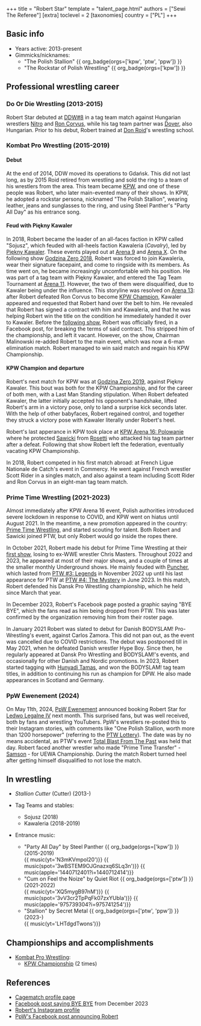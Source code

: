 +++
title = "Robert Star"
template = "talent_page.html"
authors = ["Sewi The Referee"]
[extra]
toclevel = 2
[taxonomies]
country = ["PL"]
+++

## Basic info

* Years active: 2013-present
* Gimmicks/nicknames:
  - "The Polish Stallion" {{ org_badge(orgs=['kpw', 'ptw', 'ppw']) }}
  - "The Rockstar of Polish Wrestling" {{ org_badge(orgs=['kpw']) }}

## Professional wrestling career

### Do Or Die Wrestling (2013-2015)

Robert Star debuted at [DDW#8](@/e/ddw/2013-08-17-ddw-8.md) in a tag team match against Hungarian wrestlers [Nitro](@/w/nitro.md) and [Ron Corvus](@/w/ron-corvus.md), while his tag team partner was [Dover](@/w/dover.md), also Hungarian. Prior to his debut, Robert trained at [Don Roid](@/w/don-roid.md)'s wrestling school.

### Kombat Pro Wrestling (2015-2019)

#### Debut 

At the end of 2014, DDW moved its operations to Gdańsk. This did not last long, as by 2015 Roid retired from wrestling and sold the ring to a team of his wrestlers from the area. This team became [KPW](@/o/kpw.md), and one of these people was Robert, who later main-evented many of their shows. In KPW, he adopted a rockstar persona, nicknamed "The Polish Stallion", wearing leather, jeans and sunglasses to the ring, and using Steel Panther's "Party All Day" as his entrance song.

#### Feud with Piękny Kawaler 

In 2018, Robert became the leader of an all-faces faction in KPW called "Sojusz", which feuded with all-heels faction Kawaleria (_Cavalry_), led by [Piękny Kawaler](@/w/piekny-kawaler.md).
These events played out at [Arena 9](@/e/kpw/2018-03-10-kpw-arena-9-na-krawedzi.md) and [Arena X](@/e/kpw/2018-05-26-kpw-arena-x-kawaleria-vs-sojusz.md).
On the following show [Godzina Zero 2018](@/e/kpw/2018-08-11-kpw-godzina-zero-2018.md), Robert was forced to join Kawaleria, wear their signature facepaint, and come to ringside with its members. As time went on, he became increasingly uncomfortable with his position.
He was part of a tag team with Piękny Kawaler, and entered the Tag Team Tournament at [Arena 11](@/e/kpw/2018-11-03-kpw-arena-11-podwojne-zagrozenie.md). However, the two of them were disqualified, due to Kawaler being under the influence.
This storyline was resolved on [Arena 13](@/e/kpw/2019-04-05-kpw-arena-13-capo-di-tutti-capi.md): after Robert defeated Ron Corvus to become [KPW Champion](@/c/kpw-championship.md), Kawaler appeared and requested that Robert hand over the belt to him. He revealed that Robert has signed a contract with him and Kawaleria, and that he was helping Robert win the title on the condition he immediately handed it over to Kawaler.
Before the [following show](@/e/kpw/2019-06-15-kpw-arena-14-nastepny-poziom.md), Robert was officially fired, in a Facebook post, for breaking the terms of said contract. This stripped him of the championship, and left it vacant. However, on the show, Chairman Malinowski re-added Robert to the main event, which was now a 6-man elimination match. Robert managed to win said match and regain his KPW Championship.

#### KPW Champion and departure

Robert's next match for KPW was at [Godzina Zero 2019](@/e/kpw/2019-08-17-kpw-godzina-zero-2019.md), against Piękny Kawaler. This bout was both for the KPW Championship, and for the career of both men, with a Last Man Standing stipulation. When Robert defeated Kawaler, the latter initially accepted his opponent's handshake, lifted Robert's arm in a victory pose, only to land a surprise kick seconds later. With the help of other babyfaces, Robert regained control, and together they struck a victory pose with Kawaler literally under Robert's heel. 

Robert's last apperance in KPW took place at [KPW Arena 16: Polowanie](@/e/kpw/2020-02-01-kpw-arena-16-polowanie.md) where he protected [Sawicki](@/w/sawicki.md) from [Rosetti](@/w/rosetti.md) who attacked his tag team partner after a defeat. Following that show Robert left the federation, eventually vacating KPW Championship.

In 2018, Robert competed in his first match abroad: at French Ligue Nationale de Catch's event in Commercy. He went against French wrestler Scott Rider in a singles match, and also against a team including Scott Rider and Ron Corvus in an eight-man tag team match.

### Prime Time Wrestling (2021-2023)

Almost immediately after KPW Arena 16 event, Polish authorities introduced severe lockdown in response to COVID, and KPW went on hiatus until August 2021. In the meantime, a new promotion appeared in the country: [Prime Time Wrestling](@/o/ptw.md), and started scouting for talent. Both Robert and Sawicki joined PTW, but only Robert would go inside the ropes there.

In October 2021, Robert made his debut for Prime Time Wrestling at their [first show](@/e/ptw/2021-10-09-ptw-1-revolucja.md), losing to ex-WWE wrestler Chris Masters. Throughout 2022 and 2023, he appeared at most of their major shows, and a couple of times at the smaller monthly Underground shows. He mainly feuded with [Puncher](@/w/puncher.md), which lasted from [PTW #3: Legends](@/e/ptw/2022-11-26-ptw-3-legends.md) in November 2022 up until his last appearance for PTW at [PTW #4: The Mystery](@/e/ptw/2023-06-25-ptw-4-mystery.md) in June 2023. In this match, Robert defended his Dansk Pro Wrestling championship, which he held since March that year.

In December 2023, Robert's Facebook page posted a graphic saying "BYE BYE", which the fans read as him being dropped from PTW. This was later confirmed by the organization removing him from their roster page.

In January 2021 Robert was slated to debut for Danish BODYSLAM! Pro-Wrestling's event, against Carlos Zamora. This did not pan out, as the event was cancelled due to COVID restrictions. The debut was postponed till in May 2021, when he defeated Danish wrestler Hype Boy. Since then, he regularly appeared at Dansk Pro Wrestling and BODYSLAM!'s events, and occasionally for other Danish and Nordic promotions. In 2023, Robert started tagging with [Hunyadi Tamas](@/w/hunyadi-tamas.md), and won the BODYSLAM! tag team titles, in addition to continuing his run as champion for DPW. He also made appearances in Scotland and Germany.

### PpW Ewenement (2024)

On May 11th, 2024, [PpW Ewenement](@/o/ppw.md) announced booking Robert Star for [Ledwo Legalne IV](@/e/ppw/2024-06-08-ppw-ledwo-legalne-4.md) next month.
This surprised fans, but was well received, both by fans and wrestling YouTubers. PpW's wrestlers re-posted this to their Instagram stories, with comments like "One Polish Stallion, worth more than 1200 horsepower" (referring to the [PTW Lottery](@/o/ptw.md#the-lottery)). The date was by no means accidental, as PTW's event [Total Blast From The Past](@/e/ptw/2024-05-11-ptw-6.md) was held that day.
Robert faced another wrestler who made "Prime Time Transfer" - [Samson](@/w/samson.md) - for UEWA Championship. During the match Robert turned heel after getting himself disqualified to not lose the match.

## In wrestling

- _Stallion Cutter_ (Cutter) (2013-)

* Tag Teams and stables:
  - Sojusz (2018)
  - Kawaleria (2018-2019)

* Entrance music:
  - "Party All Day" by Steel Panther
    {{ org_badge(orgs=['kpw']) }} (2015-2019) <br>
    {{ music(yt='N3mKVmpol20')}}
    {{ music(spot='3wBSTEM9OJGnazxq6SLq3n')}}
    {{ music(apple='1440712401?i=1440712414')}}
  - "Cum on Feel the Noize" by Quiet Riot
    {{ org_badge(orgs=['ptw']) }} (2021-2022) <br>
    {{ music(yt='XQ5mygB97nM')}}
    {{ music(spot='3vV3cr2TpPqFk07zxYUbla')}}
    {{ music(apple='975739304?i=975741254')}}
  - "Stallion" by Secret Metal
    {{ org_badge(orgs=['ptw', 'ppw']) }} (2023-) <br>
    {{ music(yt='LHTdgdTwons')}}

## Championships and accomplishments 

* [Kombat Pro Wrestling](@/o/kpw.md):
  - [KPW Championship](@/c/kpw-championship.md) (2 times)

## References

* [Cagematch profile page](https://www.cagematch.net/?id=2&nr=15651)
* [Facebook post saying BYE BYE](https://www.facebook.com/photo/?fbid=839973208139393&set=pb.100063801633257.-2207520000) from December 2023
* [Robert's Instagram profile](https://www.instagram.com/realrobertstar/)
* [PpW's Facebook post announcing Robert](https://www.facebook.com/OficjalnePPW/posts/pfbid02GSspE1SNetocUY2kWnC9LhDdsKYSGgh17G4h2bV4Q3CaRgLkziMrC6JDPkCYWBVnl)

